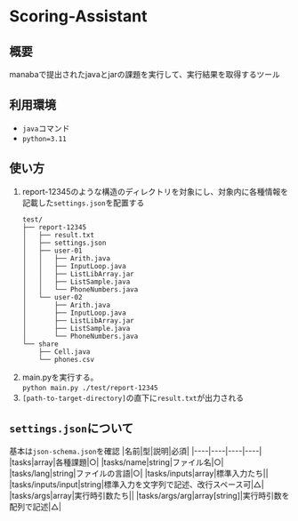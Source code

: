 # Scoring-Assistant
## 概要
manabaで提出されたjavaとjarの課題を実行して、実行結果を取得するツール

## 利用環境
- `java`コマンド
- `python=3.11`

## 使い方
1. report-12345のような構造のディレクトリを対象にし、対象内に各種情報を記載した`settings.json`を配置する
    ```
    test/
    ├── report-12345
    │   ├── result.txt
    │   ├── settings.json
    │   ├── user-01
    │   │   ├── Arith.java
    │   │   ├── InputLoop.java
    │   │   ├── ListLibArray.jar
    │   │   ├── ListSample.java
    │   │   └── PhoneNumbers.java
    │   └── user-02
    │       ├── Arith.java
    │       ├── InputLoop.java
    │       ├── ListLibArray.jar
    │       ├── ListSample.java
    │       └── PhoneNumbers.java
    └── share
        ├── Cell.java
        └── phones.csv
    ```
2. main.pyを実行する。\
```python main.py ./test/report-12345```
3. `[path-to-target-directory]`の直下に`result.txt`が出力される

## `settings.json`について
基本は`json-schema.json`を確認
|名前|型|説明|必須|
|----|----|----|----|
|tasks|array|各種課題|○|
|tasks/name|string|ファイル名|○|
|tasks/lang|string|ファイルの言語|○|
|tasks/inputs|array|標準入力たち||
|tasks/inputs/input|string|標準入力を文字列で記述、改行スペース可|△|
|tasks/args|array|実行時引数たち||
|tasks/args/arg|array[string]|実行時引数を配列で記述|△|



